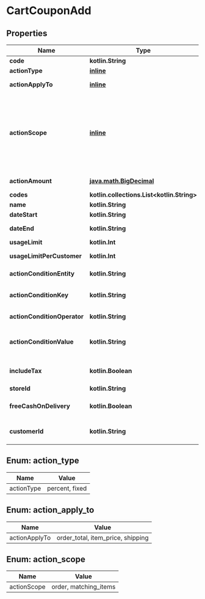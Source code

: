 
# CartCouponAdd

## Properties
| Name | Type | Description | Notes |
| ------------ | ------------- | ------------- | ------------- |
| **code** | **kotlin.String** | Coupon code |  |
| **actionType** | [**inline**](#ActionType) | Coupon discount type |  |
| **actionApplyTo** | [**inline**](#ActionApplyTo) | Defines where discount should be applied |  |
| **actionScope** | [**inline**](#ActionScope) | Specify how discount should be applied. If scope&#x3D;matching_items, then discount will be applied to each of the items that match action conditions. Scope order means that discount will be applied once. |  |
| **actionAmount** | [**java.math.BigDecimal**](java.math.BigDecimal.md) | Defines the discount amount value. |  |
| **codes** | **kotlin.collections.List&lt;kotlin.String&gt;** | Entity codes |  [optional] |
| **name** | **kotlin.String** | Coupon name |  [optional] |
| **dateStart** | **kotlin.String** | Date start |  [optional] |
| **dateEnd** | **kotlin.String** | Defines when discount code will be expired. |  [optional] |
| **usageLimit** | **kotlin.Int** | Usage limit for coupon. |  [optional] |
| **usageLimitPerCustomer** | **kotlin.Int** | Usage limit per customer. |  [optional] |
| **actionConditionEntity** | **kotlin.String** | Defines entity for action condition. |  [optional] |
| **actionConditionKey** | **kotlin.String** | Defines entity attribute code for action condition. |  [optional] |
| **actionConditionOperator** | **kotlin.String** | Defines condition operator. |  [optional] |
| **actionConditionValue** | **kotlin.String** | Defines condition attribute value/s. Can be comma separated string. |  [optional] |
| **includeTax** | **kotlin.Boolean** | Indicates whether to apply a discount for taxes. |  [optional] |
| **storeId** | **kotlin.String** | Store Id |  [optional] |
| **freeCashOnDelivery** | **kotlin.Boolean** | Defines whether the coupon provides free cash on delivery |  [optional] |
| **customerId** | **kotlin.String** | Retrieves orders specified by customer id |  [optional] |


<a id="ActionType"></a>
## Enum: action_type
| Name | Value |
| ---- | ----- |
| actionType | percent, fixed |


<a id="ActionApplyTo"></a>
## Enum: action_apply_to
| Name | Value |
| ---- | ----- |
| actionApplyTo | order_total, item_price, shipping |


<a id="ActionScope"></a>
## Enum: action_scope
| Name | Value |
| ---- | ----- |
| actionScope | order, matching_items |



